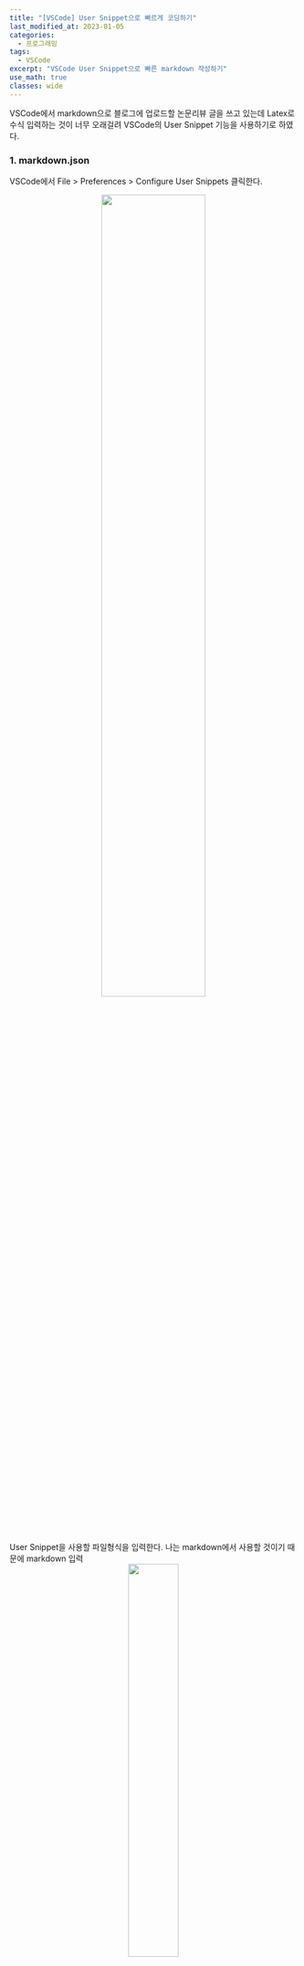 ```yaml
---
title: "[VSCode] User Snippet으로 빠르게 코딩하기"
last_modified_at: 2023-01-05
categories:
  - 프로그래밍
tags:
  - VSCode
excerpt: "VSCode User Snippet으로 빠른 markdown 작성하기"
use_math: true
classes: wide
---
```


VSCode에서 markdown으로 블로그에 업로드할 논문리뷰 글을 쓰고 있는데 Latex로 수식 입력하는 것이 너무 오래걸려 VSCode의 User Snippet 기능을 사용하기로 하였다.  

### 1. markdown.json

VSCode에서 File > Preferences > Configure User Snippets 클릭한다.  

<center><img src='{{"/assets/img/snippet/snippet-fig1.png" | relative_url}}' width="60%"></center>

<br>
User Snippet을 사용할 파일형식을 입력한다. 나는 markdown에서 사용할 것이기 때문에 markdown 입력  

<center><img src='{{"/assets/img/snippet/snippet-fig2.png" | relative_url}}' width="42%"></center>

<br>
markdown.json이 생성된다. markdown.json에 snippet을 작성한다.  

<center><img src='{{"/assets/img/snippet/snippet-fig3.png" | relative_url}}' width="37%"></center>

<br>
작성 방법은 위와 같이 한줄로 된 snippet은  

```json
"snippet 이름" : {
    "prefix": "snippet을 선택할 때 사용할 키워드",
    "body": "snippet 내용",
    "description": "snippet에 대한 설명"
}
```

형태이고, 여러줄에 걸친 snippet은 "body"에 [ ]로 코드 내용을 한줄씩 추가해준다.  

```json
"equation scope open": {
    "prefix": "eq",
    "body": [
        "$$",
        "\\begin{equation}",
        "\\end{equation}",
        "$$"
    ]
},
```

"prefix"에 [ ]로 여러 개의 키워드를 추가할 수 있으며, "description"은 생략 가능하다. 

### 2. settings.json

markdown.json을 다 작성한 후 사용해보려고 했는데  

<center><img src='{{"/assets/img/snippet/snippet-fig4.png" | relative_url}}' width="35%"></center>

<br>
위와 같이 snippet이 작동을 안한다. 찾아보니 따로 settings.json에 snippet을 사용할 것이라고 적어주어야 한다.  

settings.json은 markdown.json의 상위 폴더인 User 아래에 있다.  

<center><img src='{{"/assets/img/snippet/snippet-fig5.png" | relative_url}}' width="60%"></center>

<br>
settings.json에 아래 내용을 추가해준다. 

```json
"[markdown]": {
    "editor.quickSuggestions": {
        "other": "on",
        "comments": "off",
        "strings": "off"
    }
}
```

저장 후 확인해보니

<center><img src='{{"/assets/img/snippet/snippet-fig6.png" | relative_url}}' width="55%"></center>

<br>
아주 잘 뜬다. 사용법은 키워드 입력하고 TAB을 누르면 해당 snippet이 적용된다. 

### 3. latex.json

그런데 한가지 문제가 더 있었다. 

<center><img src='{{"/assets/img/snippet/snippet-fig7.png" | relative_url}}' width="30%"></center>

<br>
Latex scope (`$`, `$$`)내에서는 snippet이 적용되지 않는다는 것이다. Latex scope 내에서는 Latex에 대한 snippet만 적용되는 것 같아 markdown.json과 동일한 방법으로 latex.json을 만들어 주었다.  

<center><img src='{{"/assets/img/snippet/snippet-fig8.png" | relative_url}}' width="55%"></center>

<br>
이제 Latex scope 내에서도 잘 뜬다. 

### 4. Placeholder 사용하기

많은 snippet이 입력 후 특정 위치로 이동해서 입력을 이어나가야 하는 경우가 있다. 

예를 들어, 위와 같이 `mb`를 입력하여 `\mathbb{}`을 한번에 입력하는 경우, snippet 입력 후 `{`와 `}` 사이로 커서가 이동해야 다음 입력을 이어나가기 좋다. 

이를 위해서는 snippet에 placeholder 기능을 추가하여야 한다. 다음은 [공식 사이트](https://code.visualstudio.com/docs/editor/userdefinedsnippets)의 placeholder 예시이다. 

```json
{
  "For Loop": {
    "prefix": ["for", "for-const"],
    "body": ["for (const ${2:element} of ${1:array}) {", "\t$0", "}"],
    "description": "A for loop."
  }
}
```

Placeholder 사용법은 다음과 같다. 

- TAB을 누르면 다음 placeholder로 이동할 수 있다.
- Placeholder는 1부터 증가하는 방향으로 이동한다.
- 0이 무조건 마지막 placeholder이며 0에서 TAB을 누르면 snippet 모드가 해당 위치에서 종료된다. 
- `:`로 defualt 텍스트를 설정할 수 있다. 

이미지 태그를 생성하는 snippet을 다음과 같이 수정하였고

```json
"image tag": {
  "prefix": "img",
  "body": [
    "<center><img src='{​{\"/assets/img/$1/$2.PNG\" | relative_url}}' width=\"${3:80}%\"></center>",
    "<br>",
    "$0"
  ]
}
```

다음과 같이 잘 작동한다. 

<center><img src='{{"/assets/img/snippet/snippet-placeholder.gif" | relative_url}}' width="80%"></center>
<br>